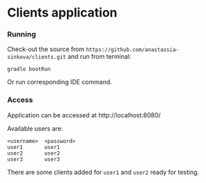 # Clients application

### Running
Check-out the source from `https://github.com/anastassia-sinkova/clients.git` and run from terminal:
```
gradle bootRun
```

Or run corresponding IDE command.

### Access

Application can be accessed at http://localhost:8080/

Available users are:

```
<username>  <password>
user1       user1
user2       user2
user3       user3
```

There are some clients added for `user1` and `user2` ready for testing.
